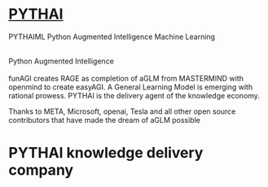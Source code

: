 # <a href="https://gpt.pythai.net">PYTHAI</a><br />
PYTHAIML Python Augmented Intelligence Machine Learning<br /><br />

Python Augmented Intelligence<br /><br />
funAGI creates RAGE as completion of aGLM from MASTERMIND with openmind to create easyAGI. A General Learning Model is emerging with rational prowess. PYTHAI is the delivery agent of the knowledge economy.<br />

Thanks to META, Microsoft, openai, Tesla and all other open source contributors that have made the dream of aGLM possible<br />

# PYTHAI knowledge delivery company
